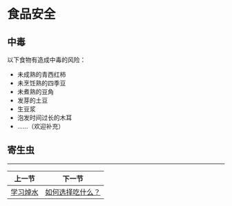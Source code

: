 # 食品安全

## 中毒

以下食物有造成中毒的风险：

* 未成熟的青西红柿
* 未烹饪熟的四季豆
* 未煮熟的豆角
* 发芽的土豆
* 生豆浆
* 泡发时间过长的木耳
* ……（欢迎补充）

## 寄生虫

<hr>

| 上一节 | 下一节 |
| --- | --- |
| [学习焯水](./焯水.md) | [如何选择吃什么？](./如何选择现在吃什么.md) |